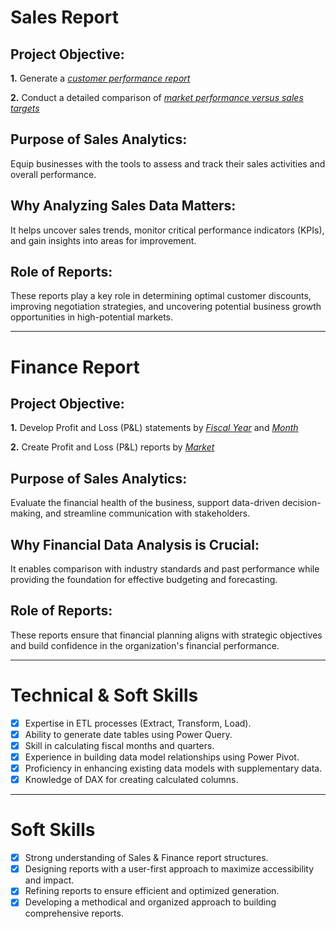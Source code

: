 # Sales Report

## Project Objective:

**1.** Generate a [_customer performance report_](https://github.com/Rohit-Tete/Excel-Sales-Analytics/blob/main/Customer%20Sales%20Performance%20India.pdf)

**2.** Conduct a detailed comparison of [_market performance versus sales targets_](https://github.com/Rohit-Tete/Excel-Sales-Analytics/blob/main/Market%20Performance%20Vs%20Target.pdf)

## Purpose of Sales Analytics:
Equip businesses with the tools to assess and track their sales activities and overall performance.

## Why Analyzing Sales Data Matters:
It helps uncover sales trends, monitor critical performance indicators (KPIs), and gain insights into areas for improvement.

## Role of Reports:
These reports play a key role in determining optimal customer discounts, improving negotiation strategies, and uncovering potential business growth opportunities in high-potential markets.

---

# Finance Report

## Project Objective:

**1.** Develop Profit and Loss (P&L) statements by [_Fiscal Year_](https://github.com/Rohit-Tete/Excel-Sales-Analytics/blob/main/P%26L%20by%20fiscal%20Year.pdf) and [_Month_](https://github.com/Rohit-Tete/Excel-Sales-Analytics/blob/main/P%26L%20by%20Months.pdf)

**2.** Create Profit and Loss (P&L) reports by [_Market_](https://github.com/Rohit-Tete/Excel-Sales-Analytics/blob/main/P%26L%20for%20Markets.pdf)

## Purpose of Sales Analytics:
Evaluate the financial health of the business, support data-driven decision-making, and streamline communication with stakeholders.

## Why Financial Data Analysis is Crucial:
It enables comparison with industry standards and past performance while providing the foundation for effective budgeting and forecasting.

## Role of Reports:
These reports ensure that financial planning aligns with strategic objectives and build confidence in the organization's financial performance.

---

# Technical & Soft Skills

- [x] Expertise in ETL processes (Extract, Transform, Load).
- [x] Ability to generate date tables using Power Query.
- [x] Skill in calculating fiscal months and quarters.
- [x] Experience in building data model relationships using Power Pivot.
- [x] Proficiency in enhancing existing data models with supplementary data.
- [x] Knowledge of DAX for creating calculated columns.

---

# Soft Skills

- [x] Strong understanding of Sales & Finance report structures.
- [x] Designing reports with a user-first approach to maximize accessibility and impact.
- [x] Refining reports to ensure efficient and optimized generation.
- [x] Developing a methodical and organized approach to building comprehensive reports.
